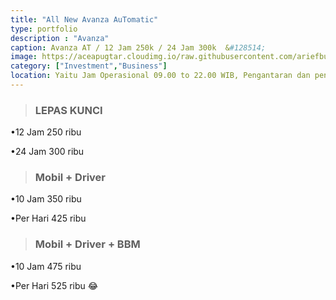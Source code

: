 ```yaml
---
title: "All New Avanza AuTomatic"
type: portfolio
description : "Avanza"
caption: Avanza AT / 12 Jam 250k / 24 Jam 300k	&#128514;
image: https://aceapugtar.cloudimg.io/raw.githubusercontent.com/ariefbuddies/bening-out/master/uploads/m1.webp?w=400&radius=25&force_format=png&?
category: ["Investment","Business"]
location: Yaitu Jam Operasional 09.00 to 22.00 WIB, Pengantaran dan pengambilan mobil/motor mulai jam 09.00-21.00 WIB. Diluar jam diatas bisa langsung datang ke garasi kami, 3 Tanda pengenal/ID (KTP,NPWP,SIM,PASPORT,ID KERJA,BPJS), No Telp HP customer yang bisa dihubungi, Semua booking mobil lepas kunci dan motor adalah untuk pemakaian kendaraan di dalam area DIY, Semua pemesanan tanpa DP adalah bersifat tidak mengikat, Overtime 10% per jam dari Tarif Sewa, Saat hari High Season harga berbeda dengan harga hari normal
---
```

>### LEPAS KUNCI

•12 Jam 250 ribu<br>

•24 Jam 300 ribu<br>

>### Mobil + Driver<br>

•10 Jam 350 ribu<br>

•Per Hari 425 ribu<br>

>### Mobil + Driver + BBM<br>

•10 Jam 475 ribu<br>

•Per Hari 525 ribu
&#128514;
